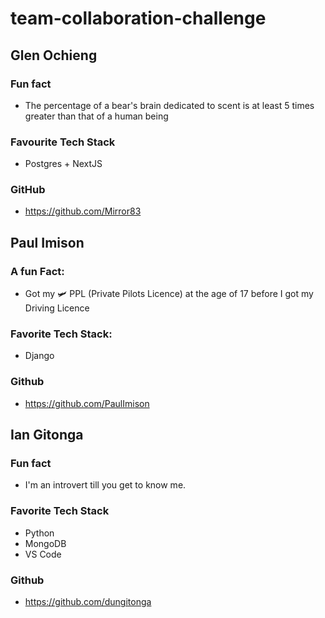# team-collaboration-challenge


## Glen Ochieng

### Fun fact
- The percentage of a bear's brain dedicated to scent is at least 5 times greater than that of a human being

### Favourite Tech Stack
- Postgres + NextJS

### GitHub
- https://github.com/Mirror83


## Paul Imison

### A fun Fact: 
- Got my 🛩️ PPL (Private Pilots Licence) at the age of 17 before I got my Driving Licence
### Favorite Tech Stack: 
- Django
### Github
- https://github.com/PaulImison


## Ian Gitonga

### Fun fact
- I'm an introvert till you get to know me.

### Favorite Tech Stack
- Python
- MongoDB
- VS Code

### Github
 - https://github.com/dungitonga


